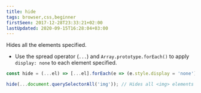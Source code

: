```yaml
---
title: hide
tags: browser,css,beginner
firstSeen: 2017-12-28T23:33:21+02:00
lastUpdated: 2020-09-15T16:28:04+03:00
---
```


Hides all the elements specified.

- Use the spread operator (`...`) and `Array.prototype.forEach()` to apply `display: none` to each element specified.

```js
const hide = (...el) => [...el].forEach(e => (e.style.display = 'none'));
```

```js
hide(...document.querySelectorAll('img')); // Hides all <img> elements on the page
```
